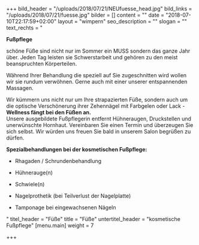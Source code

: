 +++
bild_header = "/uploads/2018/07/21/NEUfuesse_head.jpg"
bild_links = "/uploads/2018/07/21/fuesse.jpg"
bilder = []
content = ""
date = "2018-07-10T22:17:59+02:00"
layout = "wimpern"
seo_description = ""
slogan = ""
text_rechts = "<p><strong>Fußpflege</strong></p><p>schöne Füße sind nicht nur im Sommer ein MUSS sondern das ganze Jahr über. Jeden Tag leisten sie Schwerstarbeit und gehören zu den meist beanspruchten Körperteilen.</p><p>Während Ihrer Behandlung die speziell auf Sie zugeschnitten wird wollen wir sie rundum verwöhnen. Gerne auch mit einer unserer entspannenden Massagen.</p><p>Wir kümmern uns nicht nur um Ihre strapazierten Füße, sondern auch um die optische Verschönerung ihrer Zehennägel mit Farbgelen oder Lack - <strong>Wellness fängt bei den Füßen an. </strong><br>Unsere ausgebildete Fußpflegerin entfernt Hühneraugen, Druckstellen und unerwünschte Hornhaut. Vereinbaren Sie einen Termin und überzeugen Sie sich selbst. Wir würden uns freuen Sie bald in unserem Salon begrüßen zu dürfen.</p><p><strong>Spezialbehandlungen bei der kosmetischen Fußpflege:</strong></p><ul><li><p>Rhagaden / Schrundenbehandlung</p></li><li><p>Hühnerauge(n)</p></li><li><p>Schwiele(n)</p></li><li><p>Nagelprothetik (bei Teilverlust der Nagelplatte)</p></li><li><p>Tamponage bei eingewachsenen Nägeln</p></li></ul>"
titel_header = "Füße"
title = "Füße"
untertitel_header = "kosmetische Fußpflege"
[menu.main]
weight = 7

+++
